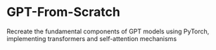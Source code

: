 # GPT-From-Scratch
Recreate the fundamental components of GPT models using PyTorch, implementing transformers and self-attention mechanisms
